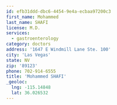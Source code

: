 ```yaml
---
id: efb31ddd-dbc6-4454-9e4a-ecbaa97200c3
first_name: Mohammed
last_name: SHAFI
license: M.D.
services:
  - gastroenterology
category: doctors
address: '1647 E Windmill Lane Ste. 100'
city: 'Las Vegas'
state: NV
zip: '89123'
phone: 702-914-6555
title: 'Mohammed SHAFI'
_geoloc:
  lng: -115.14848
  lat: 36.026532
---
```

